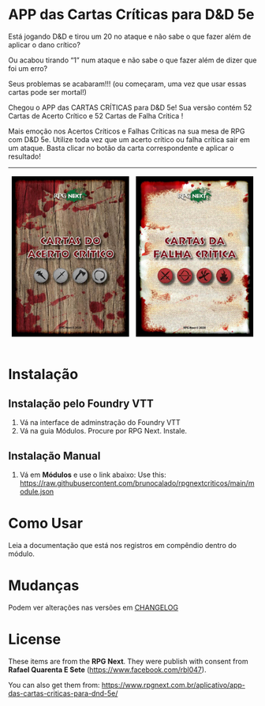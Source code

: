 # APP das Cartas Críticas para D&D 5e
Está jogando D&D e tirou um 20 no ataque e não sabe o que fazer além de aplicar o dano crítico?

Ou acabou tirando “1” num ataque e não sabe o que fazer além de dizer que foi um erro?

Seus problemas se acabaram!!! (ou começaram, uma vez que usar essas cartas pode ser mortal!)

Chegou o APP das CARTAS CRÍTICAS para D&D 5e! Sua versão contém 52 Cartas de Acerto Crítico e 52 Cartas de Falha Crítica !

Mais emoção nos Acertos Críticos e Falhas Críticas na sua mesa de RPG com D&D 5e. Utilize toda vez que um acerto crítico ou falha crítica sair em um ataque. Basta clicar no botão da carta correspondente e aplicar o resultado!

<table>
<thead>
  <tr>
    <th><p align="center">
  <img width="300" src="images/guide/acerto.jpg">
</p></th>
    <th><p align="center">
  <img width="300" src="images/guide/falha.jpg">
</p></th>
  </tr>
</thead>
</table>

# Instalação

## Instalação pelo Foundry VTT
1. Vá na interface de adminstração do Foundry VTT
2. Vá na guia Módulos. Procure por RPG Next. Instale.

## Instalação Manual
1. Vá em **Módulos** e use o link abaixo: 
Use this: https://raw.githubusercontent.com/brunocalado/rpgnextcriticos/main/module.json

# Como Usar

Leia a documentação que está nos registros em compêndio dentro do módulo.

# Mudanças
Podem ver alterações nas versões em [CHANGELOG](CHANGELOG.md)

# License
These items are from the **RPG Next**. They were publish with consent from **Rafael Quarenta E Sete** (https://www.facebook.com/rbl047).

You can also get them from: https://www.rpgnext.com.br/aplicativo/app-das-cartas-criticas-para-dnd-5e/